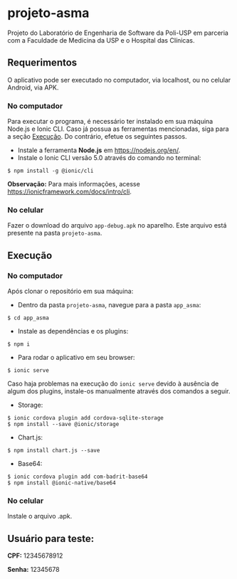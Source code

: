 # projeto-asma
Projeto do Laboratório de Engenharia de Software da Poli-USP em parceria com a Faculdade de Medicina da USP e o Hospital das Clínicas.

## Requerimentos
O aplicativo pode ser executado no computador, via localhost, ou no celular Android, via APK.

### No computador
Para executar o programa, é necessário ter instalado em sua máquina Node.js e Ionic CLI. Caso já possua as ferramentas mencionadas, siga para a seção [Execução](#Execução). Do contrário, efetue os seguintes passos.

- Instale a ferramenta **Node.js** em https://nodejs.org/en/.
- Instale o Ionic CLI versão 5.0 através do comando no terminal:

```
$ npm install -g @ionic/cli
```

**Observação:** Para mais informações, acesse https://ionicframework.com/docs/intro/cli.

### No celular
Fazer o download do arquivo ```app-debug.apk``` no aparelho. Este arquivo está presente na pasta ```projeto-asma```.

## Execução

### No computador
Após clonar o repositório em sua máquina:

- Dentro da pasta ```projeto-asma```, navegue para a pasta ```app_asma```:
```
$ cd app_asma
```

- Instale as dependências e os plugins:
```
$ npm i
```

- Para rodar o aplicativo em seu browser:
```
$ ionic serve
```

Caso haja problemas na execução do ```ionic serve``` devido à ausência de algum dos plugins, instale-os manualmente através dos comandos a seguir.
- Storage:
```
$ ionic cordova plugin add cordova-sqlite-storage
$ npm install --save @ionic/storage
```

- Chart.js:
```
$ npm install chart.js --save
```

- Base64:
```
$ ionic cordova plugin add com-badrit-base64
$ npm install @ionic-native/base64
```

### No celular
Instale o arquivo .apk.


## Usuário para teste:
**CPF:** 12345678912

**Senha:** 12345678
